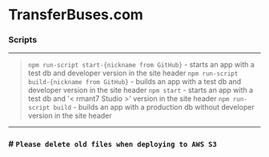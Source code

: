 # TransferBuses.com

### Scripts

---

> `npm run-script start-{nickname from GitHub}` - starts an app with a test db and developer version in the site header
> `npm run-script build-{nickname from GitHub}` - builds an app with a test db and developer version in the site header
> `npm start` - starts an app with a test db and '< rmant7 Studio >' version in the site header
> `npm run-script build` - builds an app with a production db without developer version in the site header

---


### # `Please delete old files when deploying to AWS S3`